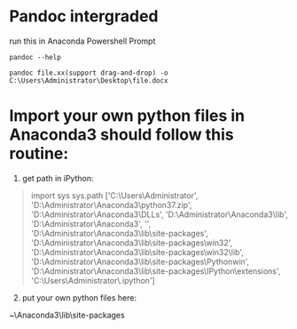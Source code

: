 # Pandoc intergraded

run this in Anaconda Powershell Prompt

```
pandoc --help

pandoc file.xx(support drag-and-drop) -o C:\Users\Administrator\Desktop\file.docx
```

# Import your own python files in Anaconda3 should follow this routine:

1. get path in iPython:

  >import sys 
  sys.path
  ['C:\\Users\\Administrator',
   'D:\\Administrator\\Anaconda3\\python37.zip',
   'D:\\Administrator\\Anaconda3\\DLLs',
   'D:\\Administrator\\Anaconda3\\lib',
   'D:\\Administrator\\Anaconda3',
   '',
   'D:\\Administrator\\Anaconda3\\lib\\site-packages',
   'D:\\Administrator\\Anaconda3\\lib\\site-packages\\win32',
   'D:\\Administrator\\Anaconda3\\lib\\site-packages\\win32\\lib',
   'D:\\Administrator\\Anaconda3\\lib\\site-packages\\Pythonwin',
   'D:\\Administrator\\Anaconda3\\lib\\site-packages\\IPython\\extensions',
   'C:\\Users\\Administrator\\.ipython']
 
 2. put your own python files here:
 
~\\Anaconda3\\lib\\site-packages
